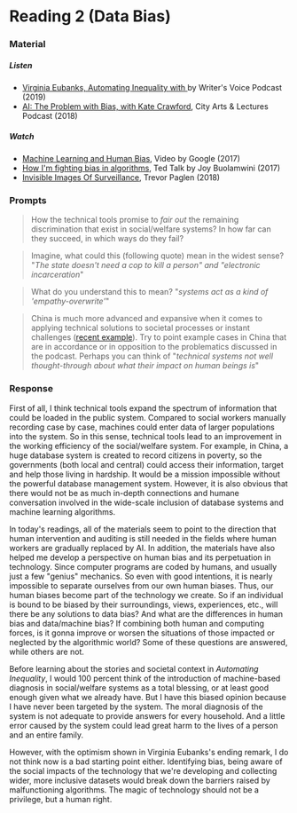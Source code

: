 # Reading 2 (Data Bias)

### Material
##### Listen
- [Virginia Eubanks, Automating Inequality with ](https://www.writersvoice.net/tag/virginia-eubanks/) by Writer's Voice Podcast (2019)
- [AI: The Problem with Bias, with Kate Crawford](https://open.spotify.com/episode/0ysGO67iXaPmTx4h9v33z3?si=FmJeEuyJTeiqckjpHCTlVQ), City Arts & Lectures Podcast (2018)

##### Watch
- [Machine Learning and Human Bias](https://www.youtube.com/watch?v=59bMh59JQDo), Video by Google (2017)
- [How I'm fighting bias in algorithms](https://www.youtube.com/watch?v=UG_X_7g63rY), Ted Talk by Joy Buolamwini (2017)
- [Invisible Images Of Surveillance](https://www.youtube.com/watch?v=ijVTdSoZEC4), Trevor Paglen (2018)

### Prompts
>How the technical tools promise to *fair out* the remaining discrimination that exist in social/welfare systems? In how far can they succeed, in which ways do they fail?

>Imagine, what could this (following quote) mean in the widest sense?
"*The state doesn't need a cop to kill a person" and "electronic incarceration*"

>What do you understand this to mean?
"*systems act as a kind of 'empathy-overwrite'*"

>China is much more advanced and expansive when it comes to applying technical solutions to societal processes or instant challenges ([recent example](https://www.nytimes.com/2020/03/01/business/china-coronavirus-surveillance.html?)). Try to point example cases in China that are in accordance or in opposition to the problematics discussed in the podcast. Perhaps you can think of
"*technical systems not well thought-through about what their impact on human beings is*"

### Response
First of all, I think technical tools expand the spectrum of information that could be loaded in the public system. Compared to social workers manually recording case by case, machines could enter data of larger populations into the system. So in this sense, technical tools lead to an improvement in the working efficiency of the social/welfare system. For example, in China, a huge database system is created to record citizens in poverty, so the governments (both local and central) could access their information, target and help those living in hardship. It would be a mission impossible without the powerful database management system. However, it is also obvious that there would not be as much in-depth connections and humane conversation involved in the wide-scale inclusion of database systems and machine learning algorithms.

In today's readings, all of the materials seem to point to the direction that human intervention and auditing is still needed in the fields where human workers are gradually replaced by AI. In addition, the materials have also helped me develop a perspective on human bias and its perpetuation in technology. Since computer programs are coded by humans, and usually just a few "genius" mechanics. So even with good intentions, it is nearly impossible to separate ourselves from our own human biases. Thus, our human biases become part of the technology we create. So if an individual is bound to be biased by their surroundings, views, experiences, etc., will there be any solutions to data bias? And what are the differences in human bias and data/machine bias?  If combining both human and computing forces, is it gonna improve or worsen the situations of those impacted or neglected by the algorithmic world? Some of these questions are answered, while others are not.

Before learning about the stories and societal context in *Automating Inequality*, I would 100 percent think of the introduction of machine-based diagnosis in social/welfare systems as a total blessing, or at least good enough given what we already have. But I have this biased opinion because I have never been targeted by the system. The moral diagnosis of the system is not adequate to provide answers for every household. And a little error caused by the system could lead great harm to the lives of a person and an entire family.

However, with the optimism shown in Virginia Eubanks's ending remark, I do not think now is a bad starting point either. Identifying bias, being aware of the social impacts of the technology that we're developing and collecting wider, more inclusive datasets would break down the barriers raised by malfunctioning algorithms. The magic of technology should not be a privilege, but a human right.
